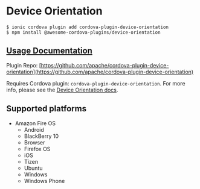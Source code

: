 # Device Orientation

```
$ ionic cordova plugin add cordova-plugin-device-orientation
$ npm install @awesome-cordova-plugins/device-orientation
```

## [Usage Documentation](https://danielsogl.gitbook.io/awesome-cordova-plugins/plugins/device-orientation/)

Plugin Repo: [https://github.com/apache/cordova-plugin-device-orientation](https://github.com/apache/cordova-plugin-device-orientation)

Requires Cordova plugin: `cordova-plugin-device-orientation`. For more info, please see the [Device Orientation docs](https://github.com/apache/cordova-plugin-device-orientation).

## Supported platforms

- Amazon Fire OS
  - Android
  - BlackBerry 10
  - Browser
  - Firefox OS
  - iOS
  - Tizen
  - Ubuntu
  - Windows
  - Windows Phone
  


